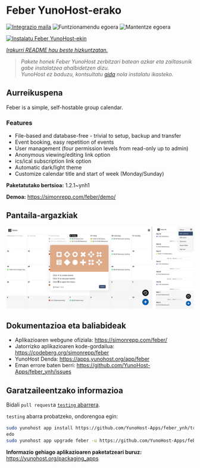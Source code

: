 <!--
Ohart ongi: README hau automatikoki sortu da <https://github.com/YunoHost/apps/tree/master/tools/readme_generator>ri esker
EZ editatu eskuz.
-->

# Feber YunoHost-erako

[![Integrazio maila](https://dash.yunohost.org/integration/feber.svg)](https://ci-apps.yunohost.org/ci/apps/feber/) ![Funtzionamendu egoera](https://ci-apps.yunohost.org/ci/badges/feber.status.svg) ![Mantentze egoera](https://ci-apps.yunohost.org/ci/badges/feber.maintain.svg)

[![Instalatu Feber YunoHost-ekin](https://install-app.yunohost.org/install-with-yunohost.svg)](https://install-app.yunohost.org/?app=feber)

*[Irakurri README hau beste hizkuntzatan.](./ALL_README.md)*

> *Pakete honek Feber YunoHost zerbitzari batean azkar eta zailtasunik gabe instalatzea ahalbidetzen dizu.*  
> *YunoHost ez baduzu, kontsultatu [gida](https://yunohost.org/install) nola instalatu ikasteko.*

## Aurreikuspena

Feber is a simple, self-hostable group calendar.

### Features

- File-based and database-free - trivial to setup, backup and transfer
- Event booking, easy repetition of events
- User management (four permission levels from read-only up to admin)
- Anonymous viewing/editing link option
- ics/ical subscription link option
- Automatic dark/light theme
- Customize calendar title and start of week (Monday/Sunday)


**Paketatutako bertsioa:** 1.2.1~ynh1

**Demoa:** <https://simonrepp.com/feber/demo/>

## Pantaila-argazkiak

![Feber(r)en pantaila-argazkia](./doc/screenshots/screenshot.png)

## Dokumentazioa eta baliabideak

- Aplikazioaren webgune ofiziala: <https://simonrepp.com/feber/>
- Jatorrizko aplikazioaren kode-gordailua: <https://codeberg.org/simonrepp/feber>
- YunoHost Denda: <https://apps.yunohost.org/app/feber>
- Eman errore baten berri: <https://github.com/YunoHost-Apps/feber_ynh/issues>

## Garatzaileentzako informazioa

Bidali `pull request`a [`testing` abarrera](https://github.com/YunoHost-Apps/feber_ynh/tree/testing).

`testing` abarra probatzeko, ondorengoa egin:

```bash
sudo yunohost app install https://github.com/YunoHost-Apps/feber_ynh/tree/testing --debug
edo
sudo yunohost app upgrade feber -u https://github.com/YunoHost-Apps/feber_ynh/tree/testing --debug
```

**Informazio gehiago aplikazioaren paketatzeari buruz:** <https://yunohost.org/packaging_apps>
